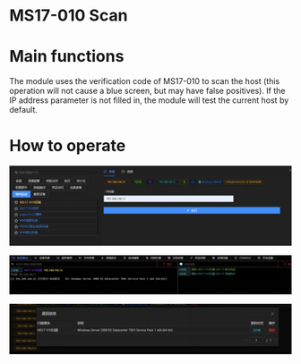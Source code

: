 # MS17-010 Scan

# Main functions

The module uses the verification code of MS17-010 to scan the host (this operation will not cause a blue screen, but may have false positives). If the IP address parameter is not
filled in, the module will test the current host by default.

# How to operate

![1625204182013-01f06366-07a7-437f-a87f-5ab322f809b4.webp](./img/6tULLe9Vwg5BZUwl/1625204182013-01f06366-07a7-437f-a87f-5ab322f809b4-379463.webp)

![1625204192478-d9e116f0-16f8-4acd-a5f3-5e6307f1839a.webp](./img/6tULLe9Vwg5BZUwl/1625204192478-d9e116f0-16f8-4acd-a5f3-5e6307f1839a-021071.webp)

![1625204219603-1bbe1433-b6b3-41d5-8d55-cc319240b2a2.webp](./img/6tULLe9Vwg5BZUwl/1625204219603-1bbe1433-b6b3-41d5-8d55-cc319240b2a2-359451.webp)


